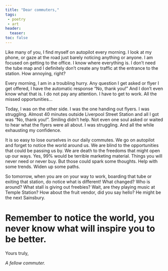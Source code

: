```yaml
---
title: "Dear commuters,"
tags:
 - poetry
 - art
header:
  teaser: 
toc: false
---  
```

Like many of you, I find myself on autopilot every morning. I look at my phone, or gaze at the road just barely noticing anything or anyone. I am focused on getting to the office. I know where everything is. I don’t need the tube map and I definitely don’t create any traffic at the entrance to the station. How annoying, right?

Every morning, I am in a troubling hurry. Any question I get asked or flyer I get offered, I have the automatic response “No, thank you!” And I don’t even know what that is. I do not pay any attention. I have to get to work. All the missed opportunities…

Today, I was on the other side. I was the one handing out flyers. I was struggling. Almost 40 minutes outside Liverpool Street Station and all I got was “No, thank you!”. Smiling didn’t help. Not even one soul asked or waited to hear what the flyers were all about. I was struggling. And all the while exhausting my confidence.

<images>

It is so easy to lose ourselves in our daily commutes. We go on autopilot and forget to notice the world around us. We are blind to the opportunities that could be passing us by. We are death to the freedoms that might open up our ways. Yes, 99% would be terrible marketing material. Things you will never need or never buy. But those could spark some thoughts. Help with some trends. Widen up some paths.

So tomorrow, when you are on your way to work, boarding that tube or exiting that station, do notice what is different! What changed? Who is around? What stall is giving out freebies? Wait, are they playing music at Temple Station? How about the fruit vendor, did you say hello? He might be the next Sainsbury.

# Remember to notice the world, you never know what will inspire you to be better.

Yours truly,

*A fellow commuter.*

